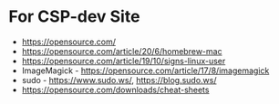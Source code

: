 # For CSP-dev Site

* https://opensource.com/
* https://opensource.com/article/20/6/homebrew-mac
* https://opensource.com/article/19/10/signs-linux-user
* ImageMagick - https://opensource.com/article/17/8/imagemagick
* sudo - https://www.sudo.ws/, https://blog.sudo.ws/
* https://opensource.com/downloads/cheat-sheets

